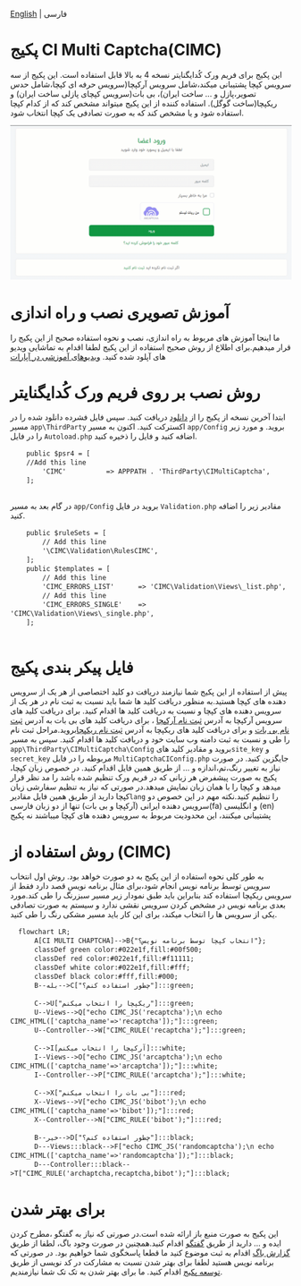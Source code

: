 [English](./README.md) | فارسی
# پکیج CI Multi Captcha(CIMC)
این پکیج برای فریم ورک کُدایگنایتر نسخه 4 به بالا قابل استفاده است. این پکیج از سه سرویس کپچا پشتیبانی میکند،شامل سرویس آرکپچا(سرویس حرفه ای کپچا،شامل حدس تصویر،پازل و ... ساخت ایران)، بی بات(سرویس کپچای پازلی ساخت ایران) و ریکپچا(ساخت گوگل). استفاده کننده از این پکیج میتواند مشخص کند که از کدام کپچا استفاده شود و یا مشخص کند که به صورت تصادفی یک کپچا انتخاب شود.

![banner](./CIMCproject-fa-IR.gif)
# آموزش تصویری نصب و راه اندازی
ما اینجا آموزش های مربوط به راه اندازی، نصب و نحوه استفاده صحیح از این پکیج را قرار میدهیم.برای اطلاع از روش صحیح استفاده از این پکیج لطفا اقدام به تماشایی ویدیو های آپلود شده کنید.
[ویدیوهای آموزشی در آپارات](https://www.aparat.com/playlist/00000000)
# روش نصب بر روی فریم ورک کُدایگنایتر
ابتدا آخرین نسخه از پکیج را از [دانلود]( https://github.com/datamweb/CodeIgniter-Multi-Captcha/zipball/4) دریافت کنید.
سپس فایل فشرده دانلود شده را در مسیر ```app\ThirdParty``` اکسترکت کنید.
اکنون به مسیر ```app/Config``` بروید. و مورد زیر را در فایل ```Autoload.php``` اضافه کنید و فایل را ذخیره کنید.
```
    public $psr4 = [
	//Add this line
        'CIMC' 	        => APPPATH . 'ThirdParty\CIMultiCaptcha',
    ];
    
```
در گام بعد به مسیر ```app/Config``` بروید در فایل ```Validation.php``` مقادیر زیر را اضافه کنید.

```
    public $ruleSets = [
        // Add this line
        '\CIMC\Validation\RulesCIMC',
    ];
    public $templates = [
        // Add this line
        'CIMC_ERRORS_LIST'      => 'CIMC\Validation\Views\_list.php',
        // Add this line
        'CIMC_ERRORS_SINGLE'    => 'CIMC\Validation\Views\_single.php',
    ];
    
```
# فایل پیکر بندی پکیج
پیش از استفاده از این پکیج شما نیازمند دریافت دو کلید اختصاصی از هر یک از سرویس دهنده های کپچا هستید.به منظور دریافت کلید ها شما باید نسبت به ثبت نام در هر یک از سرویس دهنده های کپچا و نسبت به دریافت کلید ها اقدام کنید. برای دریافت کلید های سرویس آرکپچا به آدرس [ثبت نام آرکپچا]( https://arcaptcha.ir/sign-up)
 ، برای دریافت کلید های بی بات به آدرس [ثبت نام بی بات](https://bibot.ir/panel/user/signup/)
 و برای دریافت کلید های ریکپچا به آدرس [ثبت نام ریکپچا](https://www.google.com/recaptcha/admin/)بروید.مراحل ثبت نام را طی و نسبت به ثبت دامنه وب سایت خود و دریافت کلید ها اقدام کنید.
  سپس به مسیر ```app\ThirdParty\CIMultiCaptcha\Config``` بروید و مقادیر کلید های```site_key``` و ```secret_key``` مربوطه را در فایل ```MultiCaptchaCIConfig.php``` جایگزین کنید.
در صورت نیاز به تغییر رنگ،تم،اندازه و ... از طریق همین فایل اقدام کنید.
در خصوص زبان کپچا، پکیج به صورت پیشفرض هر زبانی که در فریم ورک تنظیم شده باشد را مد نظر قرار میدهد و کپچا را با همان زبان نمایش میدهد.در صورتی که نیاز به تنظیم سفارشی زبان کپچا دارید از طریق همین فایل مقادیر```lang``` را تنظیم کنید.نکته مهم در این خصوص دو سرویس دهنده ایرانی (آرکپچا و بی بات) تنها از دو زبان فارسی(fa) و انگلیسی (en) پشتیبانی میکنند، این محدودیت مربوط به سرویس دهنده های کپچا میباشند نه پکیج



# روش استفاده از (CIMC)
به طور کلی نحوه استفاده از این پکیج به دو صورت خواهد بود. روش اول انتخاب سرویس توسط برنامه نویس انجام شود،برای مثال برنامه نویس قصد دارد فقط از سرویس ریکپچا استفاده کند بنابراین باید طبق نمودار زیر مسیر سبزرنگ را طی کند.مورد بعدی برنامه نویس در مشخص کردن سرویس نقشی ندارد و سیستم به صورت تصادفی یکی از سرویس ها را انتخاب میکند، برای این کار باید مسیر مشکی رنگ را طی کنید.
```mermaid
  flowchart LR;
      A[CI MULTI CHAPTCHA]-->B{"انتخاب کپچا توسط برنامه نویس؟"};
      classDef green color:#022e1f,fill:#00f500;
      classDef red color:#022e1f,fill:#f11111;
      classDef white color:#022e1f,fill:#fff;
      classDef black color:#fff,fill:#000;
      B--بله-->C["چطور استفاده کنم؟"]:::green;
      
      C-->U["ریکپچا را انتخاب میکنم"]:::green;
      U--Views-->Q["echo CIMC_JS('recaptcha');\n echo CIMC_HTML(['captcha_name'=>'recaptcha']);"]:::green;
      U--Controller-->W["CIMC_RULE('recaptcha');"]:::green;
      
      C-->I[آرکپچا را انتخاب میکنم]:::white;
      I--Views-->O["echo CIMC_JS('arcaptcha');\n echo CIMC_HTML(['captcha_name'=>'arcaptcha']);"]:::white;
      I--Controller-->P["CIMC_RULE('arcaptcha');"]:::white;
      
      C-->X["بی بات را انتخاب میکنم"]:::red;
      X--Views-->V["echo CIMC_JS('bibot');\n echo CIMC_HTML(['captcha_name'=>'bibot']);"]:::red;
      X--Controller-->N["CIMC_RULE('bibot');"]:::red;
      
      B--خیر-->D["چطور استفاده کنم؟"]:::black;
      D---Views:::black-->F["echo CIMC_JS('randomcaptcha');\n echo CIMC_HTML(['captcha_name'=>'randomcaptcha']);"]:::black; 
      D---Controller:::black-->T["CIMC_RULE('archaptcha,recaptcha,bibot');"]:::black; 
```
# برای بهتر شدن
این پکیج به صورت منبع باز ارائه شده است.در صورتی که نیاز به گفتگو ،مطرح کردن ایده و ... دارید از طریق [گفتگو](https://github.com/datamweb/CodeIgniter-Multi-Captcha/discussions) اقدام کنید.همچنین در صورت وجود باگ، لطفا از طریق [گزارش باگ](https://github.com/datamweb/CodeIgniter-Multi-Captcha/issues) اقدام به ثبت موضوع کنید ما قطعا پاسخگوی شما خواهیم بود.
در صورتی که برنامه نویس هستید لطفا برای بهتر شدن نسبت به مشارکت در کد نویسی از طریق [توسعه پکیج](https://github.com/datamweb/CodeIgniter-Multi-Captcha/pulls) اقدام کنید. ما برای بهتر شدن به تک تک شما نیازمندیم.










